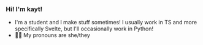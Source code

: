 ### Hi! I'm kayt!

- I'm a student and I make stuff sometimes! I usually work in TS and more specifically Svelte, but I'll occasionally work in Python!
- 🏳️‍⚧️ My pronouns are she/they

<!--
**Kaytwastaken/kaytwastaken** is a ✨ _special_ ✨ repository because its `README.md` (this file) appears on your GitHub profile.

Here are some ideas to get you started:

-  I’m currently working on ...
- 🌱 I’m currently learning ...
- 👯 I’m looking to collaborate on ...
- 🤔 I’m looking for help with ...
- 💬 Ask me about ...
- 📫 How to reach me: ...
- 😄 Pronouns: ...
- ⚡ Fun fact: ...
-->
